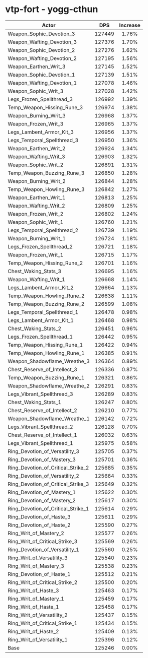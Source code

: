 # vtp-fort - yogg-cthun
| Actor | DPS | Increase |
|---|:---:|:---:|
|Weapon_Sophic_Devotion_3|127449|1.76%|
|Weapon_Wafting_Devotion_3|127376|1.70%|
|Weapon_Sophic_Devotion_2|127276|1.62%|
|Weapon_Wafting_Devotion_2|127195|1.56%|
|Weapon_Earthen_Writ_3|127145|1.52%|
|Weapon_Sophic_Devotion_1|127139|1.51%|
|Weapon_Wafting_Devotion_1|127078|1.46%|
|Weapon_Sophic_Writ_3|127028|1.42%|
|Legs_Frozen_Spellthread_3|126992|1.39%|
|Temp_Weapon_Hissing_Rune_3|126974|1.38%|
|Weapon_Burning_Writ_3|126968|1.37%|
|Weapon_Frozen_Writ_3|126965|1.37%|
|Legs_Lambent_Armor_Kit_3|126956|1.37%|
|Legs_Temporal_Spellthread_3|126950|1.36%|
|Weapon_Earthen_Writ_2|126924|1.34%|
|Weapon_Wafting_Writ_3|126903|1.32%|
|Weapon_Sophic_Writ_2|126891|1.31%|
|Temp_Weapon_Buzzing_Rune_3|126850|1.28%|
|Weapon_Burning_Writ_2|126844|1.28%|
|Temp_Weapon_Howling_Rune_3|126842|1.27%|
|Weapon_Earthen_Writ_1|126813|1.25%|
|Weapon_Wafting_Writ_2|126809|1.25%|
|Weapon_Frozen_Writ_2|126802|1.24%|
|Weapon_Sophic_Writ_1|126760|1.21%|
|Legs_Temporal_Spellthread_2|126739|1.19%|
|Weapon_Burning_Writ_1|126724|1.18%|
|Legs_Frozen_Spellthread_2|126721|1.18%|
|Weapon_Frozen_Writ_1|126715|1.17%|
|Temp_Weapon_Hissing_Rune_2|126701|1.16%|
|Chest_Waking_Stats_3|126695|1.16%|
|Weapon_Wafting_Writ_1|126668|1.14%|
|Legs_Lambent_Armor_Kit_2|126664|1.13%|
|Temp_Weapon_Howling_Rune_2|126638|1.11%|
|Temp_Weapon_Buzzing_Rune_2|126599|1.08%|
|Legs_Temporal_Spellthread_1|126478|0.98%|
|Legs_Lambent_Armor_Kit_1|126468|0.98%|
|Chest_Waking_Stats_2|126451|0.96%|
|Legs_Frozen_Spellthread_1|126442|0.95%|
|Temp_Weapon_Hissing_Rune_1|126422|0.94%|
|Temp_Weapon_Howling_Rune_1|126385|0.91%|
|Weapon_Shadowflame_Wreathe_3|126364|0.89%|
|Chest_Reserve_of_Intellect_3|126336|0.87%|
|Temp_Weapon_Buzzing_Rune_1|126321|0.86%|
|Weapon_Shadowflame_Wreathe_2|126291|0.83%|
|Legs_Vibrant_Spellthread_3|126289|0.83%|
|Chest_Waking_Stats_1|126247|0.80%|
|Chest_Reserve_of_Intellect_2|126210|0.77%|
|Weapon_Shadowflame_Wreathe_1|126142|0.72%|
|Legs_Vibrant_Spellthread_2|126128|0.70%|
|Chest_Reserve_of_Intellect_1|126032|0.63%|
|Legs_Vibrant_Spellthread_1|125975|0.58%|
|Ring_Devotion_of_Versatility_3|125705|0.37%|
|Ring_Devotion_of_Mastery_3|125701|0.36%|
|Ring_Devotion_of_Critical_Strike_2|125685|0.35%|
|Ring_Devotion_of_Versatility_2|125664|0.33%|
|Ring_Devotion_of_Critical_Strike_3|125649|0.32%|
|Ring_Devotion_of_Mastery_1|125622|0.30%|
|Ring_Devotion_of_Mastery_2|125617|0.30%|
|Ring_Devotion_of_Critical_Strike_1|125614|0.29%|
|Ring_Devotion_of_Haste_3|125611|0.29%|
|Ring_Devotion_of_Haste_2|125590|0.27%|
|Ring_Writ_of_Mastery_2|125577|0.26%|
|Ring_Writ_of_Critical_Strike_3|125569|0.26%|
|Ring_Devotion_of_Versatility_1|125560|0.25%|
|Ring_Writ_of_Versatility_3|125540|0.23%|
|Ring_Writ_of_Mastery_3|125538|0.23%|
|Ring_Devotion_of_Haste_1|125512|0.21%|
|Ring_Writ_of_Critical_Strike_2|125500|0.20%|
|Ring_Writ_of_Haste_3|125463|0.17%|
|Ring_Writ_of_Mastery_1|125459|0.17%|
|Ring_Writ_of_Haste_1|125458|0.17%|
|Ring_Writ_of_Versatility_2|125437|0.15%|
|Ring_Writ_of_Critical_Strike_1|125434|0.15%|
|Ring_Writ_of_Haste_2|125409|0.13%|
|Ring_Writ_of_Versatility_1|125396|0.12%|
|Base|125246|0.00%|
